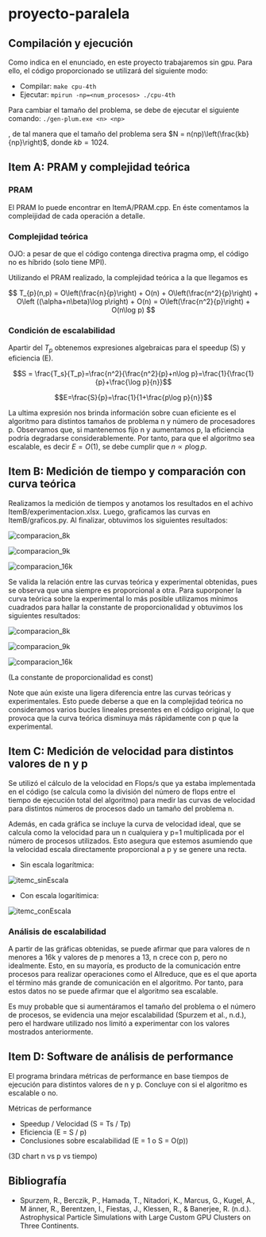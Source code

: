 # proyecto-paralela

## Compilación y ejecución
Como indica en el enunciado, en este proyecto trabajaremos sin gpu. Para ello, el código proporcionado se utilizará del siguiente modo:
- Compilar: `make cpu-4th`
- Ejecutar: `mpirun -np=<num_procesos> ./cpu-4th`

Para cambiar el tamaño del problema, se debe de ejecutar el siguiente comando: 
`./gen-plum.exe <n> <np>`

, de tal manera que el tamaño del problema sera $N = n(np)\left(\frac{kb}{np}\right)$, donde $kb=1024$.


## Item A: PRAM y complejidad teórica

### PRAM
El PRAM lo puede encontrar en ItemA/PRAM.cpp. En éste comentamos la compleijidad de cada operación a detalle.

### Complejidad teórica

OJO: a pesar de que el código contenga directiva pragma omp, el código no es híbrido (solo tiene MPI).

Utilizando el PRAM realizado, la complejidad teórica a la que llegamos es 

$$ T_{p}(n,p) = O\left(\frac{n}{p}\right) + O(n) + O\left(\frac{n^2}{p}\right) + O\left
((\alpha+n\beta)\log p\right) + O(n) = O\left(\frac{n^2}{p}\right) + O(n\log p) $$

### Condición de escalabilidad

Apartir del $T_p$ obtenemos expresiones algebraicas para el speedup (S) y eficiencia (E).

$$S = \frac{T_s}{T_p}=\frac{n^2}{\frac{n^2}{p}+n\log p}=\frac{1}{\frac{1}{p}+\frac{\log p}{n}}$$

$$E=\frac{S}{p}=\frac{1}{1+\frac{p\log p}{n}}$$

La ultima expresión nos brinda información sobre cuan eficiente es el algoritmo para distintos tamaños de problema n y número de procesadores p. Observamos que, si mantenemos fijo n y aumentamos p, la eficiencia podría degradarse considerablemente. Por tanto, para que el algoritmo sea escalable, es decir $E=O(1),$ se debe cumplir que $n \propto p \log p$.


## Item B: Medición de tiempo y comparación con curva teórica

 Realizamos la medición de tiempos y anotamos los resultados en el achivo ItemB/experimentacion.xlsx. Luego, graficamos las curvas en ItemB/graficos.py. Al finalizar, obtuvimos los siguientes resultados:

![comparacion_8k](ItemB/sinConstante/comparacion_8k.png)

![comparacion_9k](ItemB/sinConstante/comparacion_9k.png)

![comparacion_16k](ItemB/sinConstante/comparacion_16k.png)

Se valida la relación entre las curvas teórica y experimental obtenidas, pues se observa que una siempre es proporcional a otra. Para suporponer la curva teórica sobre la experimental lo más posible utilizamos mínimos cuadrados para hallar la constante de proporcionalidad y obtuvimos los siguientes resultados:

![comparacion_8k](ItemB/conConstante/comparacion_8k.png)

![comparacion_9k](ItemB/conConstante/comparacion_9k.png)

![comparacion_16k](ItemB/conConstante/comparacion_16k.png)

(La constante de proporcionalidad es const)

Note que aún existe una ligera diferencia entre las curvas teóricas y experimentales. Esto puede deberse a que en la complejidad teórica no consideramos varios bucles lineales presentes en el código original, lo que provoca que la curva teórica disminuya más rápidamente con p que la experimental.

## Item C: Medición de velocidad para distintos valores de n y p

Se utilizó el cálculo de la velocidad en Flops/s que ya estaba implementada en el código (se calcula como la división del número de flops entre el tiempo de ejecución total del algoritmo) para medir las curvas de velocidad para distintos números de procesos dado un tamaño del problema n.

Además, en cada gráfica se incluye la curva de velocidad ideal, que se calcula como la velocidad para un n cualquiera y p=1 multiplicada por el número de procesos utilizados. Esto asegura que estemos asumiendo que la velocidad escala directamente proporcional a p y se genere una recta.

- Sin escala logarítmica:

![itemc_sinEscala](Itemc/comparacion.png)

- Con escala logarítimica:

![itemc_conEscala](Itemc/comparacion_escalaLog.png)

### Análisis de escalabilidad
A partir de las gráficas obtenidas, se puede afirmar que para valores de n menores a 16k y valores de p menores a 13, n crece con p, pero no idealmente. Esto, en su mayoría, es producto de la comunicación entre procesos para realizar operaciones como el Allreduce, que es el que aporta el término más grande de comunicación en el algoritmo. Por tanto, para estos datos no se puede afirmar que el algoritmo sea escalable.

Es muy probable que si aumentáramos el tamaño del problema o el número de procesos, se evidencia una mejor escalabilidad (Spurzem et al., n.d.), pero el hardware utilizado nos limitó a experimentar con los valores mostrados anteriormente.

## Item D: Software de análisis de performance

El programa brindara métricas de performance en base tiempos de ejecución para distintos valores de n y p. Concluye con si el algoritmo es escalable o no.

Métricas de performance
- Speedup / Velocidad (S = Ts / Tp)
- Eficiencia (E = S / p)
- Conclusiones sobre escalabilidad (E = 1 o S = O(p))

(3D chart n vs p vs tiempo)

## Bibliografía

- Spurzem, R., Berczik, P., Hamada, T., Nitadori, K., Marcus, G., Kugel, A., M ̈anner, R., Berentzen, I., Fiestas, J., Klessen, R., & Banerjee, R. (n.d.). Astrophysical Particle Simulations with Large Custom GPU Clusters on Three Continents.
